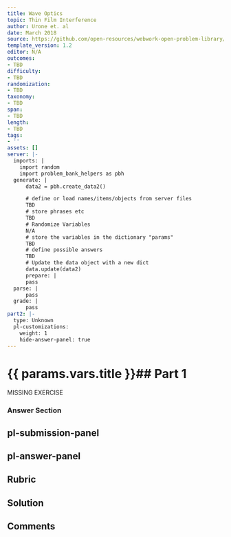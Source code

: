 ```yaml
---
title: Wave Optics
topic: Thin Film Interference
author: Urone et. al
date: March 2018
source: https://github.com/open-resources/webwork-open-problem-library/tree/master/Contrib/BrockPhysics/College_Physics_Urone/27.Wave_Optics/Thin_Film_Interference/NU_U17-27-07-012.pg
template_version: 1.2
editor: N/A
outcomes:
- TBD
difficulty:
- TBD
randomization:
- TBD
taxonomy:
- TBD
span:
- TBD
length:
- TBD
tags:
- ''
assets: []
server: |-
  imports: |
    import random
    import problem_bank_helpers as pbh
  generate: |
      data2 = pbh.create_data2()

      # define or load names/items/objects from server files
      TBD
      # store phrases etc
      TBD
      # Randomize Variables
      N/A
      # store the variables in the dictionary "params"
      TBD
      # define possible answers
      TBD
      # Update the data object with a new dict
      data.update(data2)
      prepare: |
      pass
  parse: |
      pass
  grade: |
      pass
part2: |-
  type: Unknown
  pl-customizations:
    weight: 1
    hide-answer-panel: true
---
```


# {{ params.vars.title }}## Part 1 
MISSING EXERCISE 


### Answer Section 


## pl-submission-panel 


## pl-answer-panel 


## Rubric 


## Solution 


## Comments 


